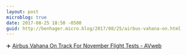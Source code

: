 ```yaml
---
layout: post
microblog: true
date: 2017-08-25 18:50 -0500
guid: http://benhager.micro.blog/2017/08/25/airbus-vahana-on.html
---
```

✈️ [Airbus Vahana On Track For November Flight Tests - AVweb](https://www.avweb.com/avwebflash/news/Airbus-Vahana-On-Track-For-November-Flight-Tests-229541-1.html)
